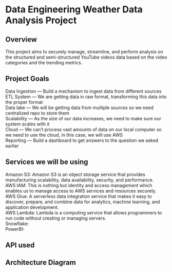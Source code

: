 # Data Engineering Weather Data Analysis Project

## **Overview**  
  This project aims to securely manage, streamline, and perform analysis on the structured and semi-structured YouTube videos data based on the video categories and the trending metrics.  

## **Project Goals**  
  Data Ingestion — Build a mechanism to ingest data from different sources  
  ETL System — We are getting data in raw format, transforming this data into the proper format  
  Data lake — We will be getting data from multiple sources so we need centralized repo to store them  
  Scalability — As the size of our data increases, we need to make sure our system scales with it  
  Cloud — We can’t process vast amounts of data on our local computer so we need to use the cloud, in this case, we will use AWS  
  Reporting — Build a dashboard to get answers to the question we asked earlier  

## **Services we will be using**  
  Amazon S3: Amazon S3 is an object storage service that provides manufacturing scalability, data availability, security, and performance.  
  AWS IAM: This is nothing but identity and access management which enables us to manage access to AWS services and resources securely.  
  AWS Glue: A serverless data integration service that makes it easy to discover, prepare, and combine data for analytics, machine learning, and application development.  
  AWS Lambda: Lambda is a computing service that allows programmers to run code without creating or managing servers.  
  Snowflake:  
  PowerBI:  


## **API used**    


## **Architecture Diagram**    
